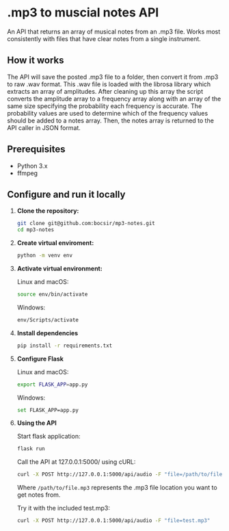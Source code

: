 # .mp3 to muscial notes API

An API that returns an array of musical notes from an .mp3 file. Works most consistently with files that have clear notes from a single instrument.

## How it works

The API will save the posted .mp3 file to a folder, then convert it from .mp3 to raw .wav format. This .wav file is loaded with the librosa library which extracts an array of amplitudes. After cleaning up this array the script converts the amplitude array to a frequency array along with an array of the same size specifying the probability each frequency is accurate. The probability values are used to determine which of the frequency values should be added to a notes array. Then, the notes array is returned to the API caller in JSON format.

## Prerequisites
- Python 3.x
- ffmpeg

## Configure and run it locally
1. **Clone the repository:**
   
   ```bash
   git clone git@github.com:bocsir/mp3-notes.git
   cd mp3-notes
   ```

2. **Create virtual enviroment:**

    ```bash
    python -m venv env
    ```

3. **Activate virtual environment:**

    Linux and macOS:
    ```bash
    source env/bin/activate
    ```

    Windows: 
    ```bash
    env/Scripts/activate
    ```
4. **Install dependencies**
  
    ```bash
    pip install -r requirements.txt
    ```

5. **Configure Flask**
   
    Linux and macOS:
    ```bash
    export FLASK_APP=app.py
    ```
  
    Windows:
    ```bash
    set FLASK_APP=app.py
    ```

7. **Using the API**

    Start flask application:
    ```bash
    flask run
    ```
  
    Call the API at 127.0.0.1:5000/ using cURL:
    ```bash
    curl -X POST http://127.0.0.1:5000/api/audio -F "file=/path/to/file.mp3"
    ```
    Where ```/path/to/file.mp3``` represents the .mp3 file location you want to get notes from.

     Try it with the included test.mp3:
     ```bash
     curl -X POST http://127.0.0.1:5000/api/audio -F "file=test.mp3"
     ```
   

